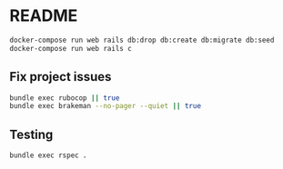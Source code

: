 # README

```bash
docker-compose run web rails db:drop db:create db:migrate db:seed
docker-compose run web rails c
```

## Fix project issues

```bash
bundle exec rubocop || true
bundle exec brakeman --no-pager --quiet || true
```

## Testing

```bash
bundle exec rspec .
```
